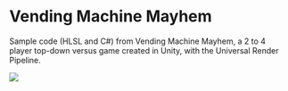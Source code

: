 # Vending Machine Mayhem
Sample code (HLSL and C#) from Vending Machine Mayhem, a 2 to 4 player top-down versus game created in Unity, with the Universal Render Pipeline.

![](https://i.imgur.com/0lvWzG5.png)
